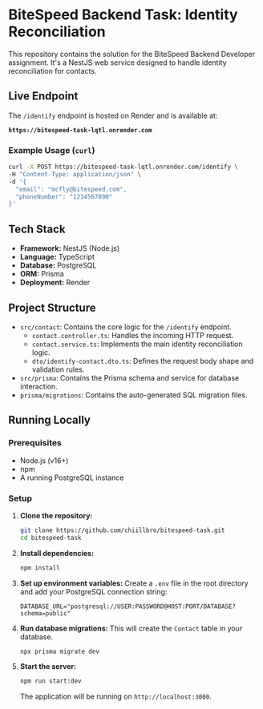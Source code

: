 # BiteSpeed Backend Task: Identity Reconciliation

This repository contains the solution for the BiteSpeed Backend Developer assignment. It's a NestJS web service designed to handle identity reconciliation for contacts.

## Live Endpoint

The `/identify` endpoint is hosted on Render and is available at:

**`https://bitespeed-task-lqtl.onrender.com`**

### Example Usage (`curl`)

```bash
curl -X POST https://bitespeed-task-lqtl.onrender.com/identify \
-H "Content-Type: application/json" \
-d '{
  "email": "mcfly@bitespeed.com",
  "phoneNumber": "1234567890"
}'
```

## Tech Stack

- **Framework:** NestJS (Node.js)
- **Language:** TypeScript
- **Database:** PostgreSQL
- **ORM:** Prisma
- **Deployment:** Render

## Project Structure

- `src/contact`: Contains the core logic for the `/identify` endpoint.
  - `contact.controller.ts`: Handles the incoming HTTP request.
  - `contact.service.ts`: Implements the main identity reconciliation logic.
  - `dto/identify-contact.dto.ts`: Defines the request body shape and validation rules.
- `src/prisma`: Contains the Prisma schema and service for database interaction.
- `prisma/migrations`: Contains the auto-generated SQL migration files.

## Running Locally

### Prerequisites

- Node.js (v16+)
- npm
- A running PostgreSQL instance

### Setup

1.  **Clone the repository:**

    ```bash
    git clone https://github.com/chiillbro/bitespeed-task.git
    cd bitespeed-task
    ```

2.  **Install dependencies:**

    ```bash
    npm install
    ```

3.  **Set up environment variables:**
    Create a `.env` file in the root directory and add your PostgreSQL connection string:

    ```
    DATABASE_URL="postgresql://USER:PASSWORD@HOST:PORT/DATABASE?schema=public"
    ```

4.  **Run database migrations:**
    This will create the `Contact` table in your database.

    ```bash
    npx prisma migrate dev
    ```

5.  **Start the server:**
    ```bash
    npm run start:dev
    ```
    The application will be running on `http://localhost:3000`.
